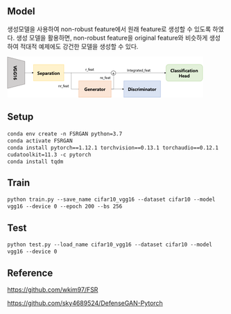 ## Model

생성모델을 사용하여 non-robust feature에서 원래 feature로 생성할 수 있도록 하였다.
생성 모델을 활용하면, non-robust feature을 original feature와 비슷하게 생성하여 적대적 예제에도 강건한 모델을 생성할 수 있다.

![MODEL_FIGURE](/figures/figure.png "framework")

## Setup

```
conda env create -n FSRGAN python=3.7
conda activate FSRGAN
conda install pytorch==1.12.1 torchvision==0.13.1 torchaudio==0.12.1 cudatoolkit=11.3 -c pytorch
conda install tqdm
```

## Train

```
python train.py --save_name cifar10_vgg16 --dataset cifar10 --model vgg16 --device 0 --epoch 200 --bs 256
```

## Test

```
python test.py --load_name cifar10_vgg16 --dataset cifar10 --model vgg16 --device 0
```

## Reference

https://github.com/wkim97/FSR

https://github.com/sky4689524/DefenseGAN-Pytorch
